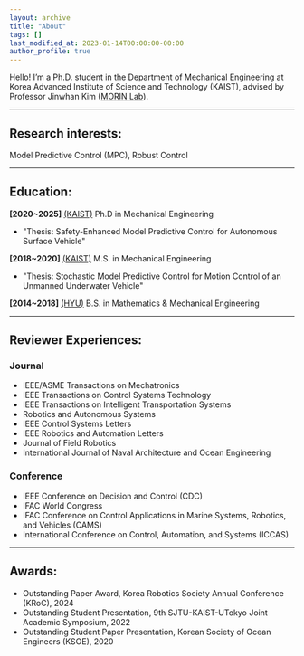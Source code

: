```yaml
---
layout: archive
title: "About"
tags: []
last_modified_at: 2023-01-14T00:00:00-00:00
author_profile: true
---
```


Hello! I’m a Ph.D. student in the Department of Mechanical Engineering at Korea Advanced Institute of Science and Technology (KAIST), advised by Professor Jinwhan Kim ([MORIN Lab](http://morin.kaist.ac.kr/)). 



---


## Research interests: 
Model Predictive Control (MPC), Robust Control

---

## Education: 
**[2020~2025]** [(KAIST)](https://me.kaist.ac.kr/main/main.html) Ph.D in Mechanical Engineering 

* "Thesis: Safety-Enhanced Model Predictive Control for Autonomous Surface Vehicle"

**[2018~2020]** [(KAIST)](https://me.kaist.ac.kr/main/main.html) M.S. in Mechanical Engineering 

* "Thesis: Stochastic Model Predictive Control for Motion Control of an Unmanned Underwater Vehicle"

**[2014~2018]** [(HYU)](http://math.hanyang.ac.kr/) B.S. in Mathematics & Mechanical Engineering 

---

## Reviewer Experiences:
### Journal
- IEEE/ASME Transactions on Mechatronics
- IEEE Transactions on Control Systems Technology
- IEEE Transactions on Intelligent Transportation Systems
- Robotics and Autonomous Systems
- IEEE Control Systems Letters
- IEEE Robotics and Automation Letters
- Journal of Field Robotics
- International Journal of Naval Architecture and Ocean Engineering

### Conference
- IEEE Conference on Decision and Control (CDC)
- IFAC World Congress
- IFAC Conference on Control Applications in Marine Systems, Robotics, and Vehicles (CAMS)
- International Conference on Control, Automation, and Systems (ICCAS)

---

## Awards:
- Outstanding Paper Award, Korea Robotics Society Annual Conference (KRoC), 2024 
- Outstanding Student Presentation, 9th SJTU-KAIST-UTokyo Joint Academic Symposium, 2022
- Outstanding Student Paper Presentation, Korean Society of Ocean Engineers (KSOE), 2020